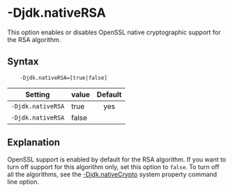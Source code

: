 <!--
* Copyright (c) 2017, 2020 IBM Corp. and others
*
* This program and the accompanying materials are made
* available under the terms of the Eclipse Public License 2.0
* which accompanies this distribution and is available at
* https://www.eclipse.org/legal/epl-2.0/ or the Apache
* License, Version 2.0 which accompanies this distribution and
* is available at https://www.apache.org/licenses/LICENSE-2.0.
*
* This Source Code may also be made available under the
* following Secondary Licenses when the conditions for such
* availability set forth in the Eclipse Public License, v. 2.0
* are satisfied: GNU General Public License, version 2 with
* the GNU Classpath Exception [1] and GNU General Public
* License, version 2 with the OpenJDK Assembly Exception [2].
*
* [1] https://www.gnu.org/software/classpath/license.html
* [2] http://openjdk.java.net/legal/assembly-exception.html
*
* SPDX-License-Identifier: EPL-2.0 OR Apache-2.0 OR GPL-2.0 WITH
* Classpath-exception-2.0 OR LicenseRef-GPL-2.0 WITH Assembly-exception
-->

# -Djdk.nativeRSA

This option enables or disables OpenSSL native cryptographic support for the RSA algorithm.


## Syntax

        -Djdk.nativeRSA=[true|false]


| Setting           | value    | Default                                                                        |
|-------------------|----------|:------------------------------------------------------------------------------:|
| `-Djdk.nativeRSA` | true     | <i class="fa fa-check" aria-hidden="true"></i><span class="sr-only">yes</span> |
| `-Djdk.nativeRSA` | false    |                                                                                |

## Explanation

OpenSSL support is enabled by default for the RSA algorithm. If you want to turn off support for this algorithm only, set this option to `false`. To turn off all the algorithms, see the [-Djdk.nativeCrypto](djdknativecrypto.md) system property command line option.




<!-- ==== END OF TOPIC ==== djdknativersa.md ==== -->
